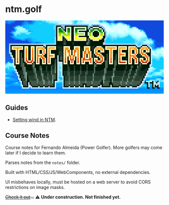 # ntm.golf

![NTM logo small](./assets/ntm-logo-small.png)

## Guides

- [Setting wind in NTM](https://ntm.golf/guides/setting-wind-with-cheat-engine).

## Course Notes

Course notes for Fernando Almeida (Power Golfer). More golfers may come later if I decide to learn them.

Parses notes from the `notes/` folder.

Built with HTML/CSS/JS/WebComponents, no external dependencies.

UI misbehaves locally, must be hosted on a web server to avoid CORS restrictions on image masks.

~~[Check it out](https://ntm.golf)...~~ :warning: **Under construction. Not finished yet.**